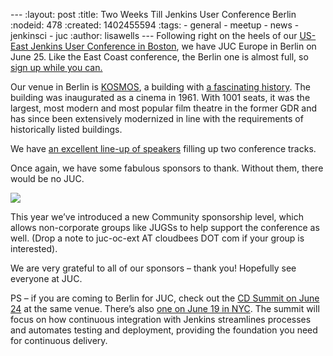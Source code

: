 --- :layout: post :title: Two Weeks Till Jenkins User Conference Berlin :nodeid: 478 :created: 1402455594 :tags: - general - meetup - news - jenkinsci - juc :author: lisawells --- Following right on the heels of our [US-East Jenkins User Conference in Boston](http://www.cloudbees.com/jenkins/juc-2014/boston), we have JUC Europe in Berlin on June 25. Like the East Coast conference, the Berlin one is almost full, so [sign up while you can.](http://www.eventbrite.com/e/jenkins-user-conference-europe-berlin-june-25-2014-tickets-10557974185)

Our venue in Berlin is [KOSMOS](http://www.kosmos-berlin.de/en/home.html), a building with [a fascinating history](http://www.kosmos-berlin.de/en/history.html). The building was inaugurated as a cinema in 1961. With 1001 seats, it was the largest, most modern and most popular film theatre in the former GDR and has since been extensively modernized in line with the requirements of historically listed buildings.

We have [an excellent line-up of speakers](http://www.cloudbees.com/jenkins/juc-2014/berlin) filling up two conference tracks.

Once again, we have some fabulous sponsors to thank. Without them, there would be no JUC.

![](http://jenkins-ci.org/sites/default/files/images/JUC-Berlin-Sponsors.png)

This year we’ve introduced a new Community sponsorship level, which allows non-corporate groups like JUGSs to help support the conference as well. (Drop a note to juc-oc-ext AT cloudbees DOT com if your group is interested).

We are very grateful to all of our sponsors – thank you! Hopefully see everyone at JUC.

PS – if you are coming to Berlin for JUC, check out the [CD Summit on June 24](http://www.cloudbees.com/cdsummit/berlin) at the same venue. There’s also [one on June 19 in NYC](http://www.cloudbees.com/cdsummit/nyc). The summit will focus on how continuous integration with Jenkins streamlines processes and automates testing and deployment, providing the foundation you need for continuous delivery.
